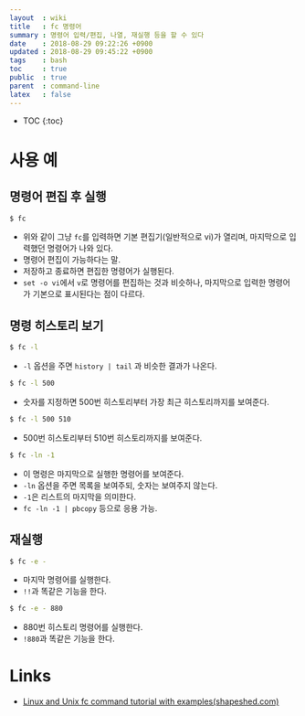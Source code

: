 ```yaml
---
layout  : wiki
title   : fc 명령어
summary : 명령어 입력/편집, 나열, 재실행 등을 할 수 있다
date    : 2018-08-29 09:22:26 +0900
updated : 2018-08-29 09:45:22 +0900
tags    : bash
toc     : true
public  : true
parent  : command-line
latex   : false
---
```

* TOC
{:toc}

# 사용 예

## 명령어 편집 후 실행

```sh
$ fc
```

* 위와 같이 그냥 `fc`를 입력하면 기본 편집기(일반적으로 vi)가 열리며, 마지막으로 입력했던 명령어가 나와 있다.
* 명령어 편집이 가능하다는 말.
* 저장하고 종료하면 편집한 명령어가 실행된다.
* `set -o vi`에서 `v`로 명령어를 편집하는 것과 비슷하나, 마지막으로 입력한 명령어가 기본으로 표시된다는 점이 다르다.

## 명령 히스토리 보기

```sh
$ fc -l
```

* `-l` 옵션을 주면 `history | tail` 과 비슷한 결과가 나온다.

```sh
$ fc -l 500
```

* 숫자를 지정하면 500번 히스토리부터 가장 최근 히스토리까지를 보여준다.

```sh
$ fc -l 500 510
```

* 500번 히스토리부터 510번 히스토리까지를 보여준다.

```sh
$ fc -ln -1
```

* 이 명령은 마지막으로 실행한 명령어를 보여준다.
* `-ln` 옵션을 주면 목록을 보여주되, 숫자는 보여주지 않는다.
* `-1`은 리스트의 마지막을 의미한다.
* `fc -ln -1 | pbcopy` 등으로 응용 가능.

## 재실행

```sh
$ fc -e -
```

* 마지막 명령어를 실행한다.
* `!!`과 똑같은 기능을 한다.

```sh
$ fc -e - 880
```

* 880번 히스토리 명령어를 실행한다.
* `!880`과 똑같은 기능을 한다.

# Links

* [Linux and Unix fc command tutorial with examples(shapeshed.com)](https://shapeshed.com/unix-fc/#what-is-the-fc-command )
